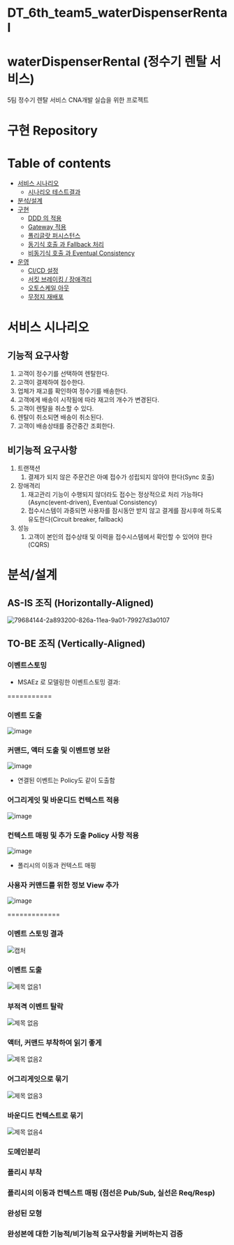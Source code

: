 # DT_6th_team5_waterDispenserRental

# waterDispenserRental (정수기 렌탈 서비스)

5팀 정수기 렌탈 서비스 CNA개발 실습을 위한 프로젝트

# 구현 Repository


# Table of contents

- [서비스 시나리오](#서비스-시나리오)
  - [시나리오 테스트결과](#시나리오-테스트결과)
- [분석/설계](#분석설계)
- [구현](#구현)
  - [DDD 의 적용](#ddd-의-적용)
  - [Gateway 적용](#Gateway-적용)
  - [폴리글랏 퍼시스턴스](#폴리글랏-퍼시스턴스)
  - [동기식 호출 과 Fallback 처리](#동기식-호출-과-Fallback-처리)
  - [비동기식 호출 과 Eventual Consistency](#비동기식-호출-과-Eventual-Consistency)
- [운영](#운영)
  - [CI/CD 설정](#cicd설정)
  - [서킷 브레이킹 / 장애격리](#서킷-브레이킹-/-장애격리)
  - [오토스케일 아웃](#오토스케일-아웃)
  - [무정지 재배포](#무정지-재배포)
  

# 서비스 시나리오

## 기능적 요구사항
1. 고객이 정수기를 선택하여 렌탈한다.
1. 고객이 결제하여 접수한다.
1. 업체가 재고를 확인하여 정수기를 배송한다.
1. 고객에게 배송이 시작됨에 따라 재고의 개수가 변경된다.
1. 고객이 렌탈을 취소할 수 있다.
1. 렌탈이 취소되면 배송이 취소된다.
1. 고객이 배송상태를 중간중간 조회한다.

## 비기능적 요구사항
1. 트랜잭션
    1. 결제가 되지 않은 주문건은 아예 접수가 성립되지 않아야 한다(Sync 호출)
1. 장애격리
    1. 재고관리 기능이 수행되지 않더라도 접수는 정상적으로 처리 가능하다(Async(event-driven), Eventual Consistency)
    1. 접수시스템이 과중되면 사용자를 잠시동안 받지 않고 결게를 잠시후에 하도록 유도한다(Circuit breaker, fallback)
1. 성능
    1. 고객이 본인의 접수상태 및 이력을 접수시스템에서 확인할 수 있어야 한다(CQRS)


# 분석/설계

## AS-IS 조직 (Horizontally-Aligned)
![79684144-2a893200-826a-11ea-9a01-79927d3a0107](https://user-images.githubusercontent.com/42608068/96371393-84789f00-119c-11eb-80d9-ffbcab38ff84.png)


## TO-BE 조직 (Vertically-Aligned)



### 이벤트스토밍
* MSAEz 로 모델링한 이벤트스토밍 결과:  

===========

### 이벤트 도출 
![image](https://user-images.githubusercontent.com/47113630/96410136-64d78a00-1221-11eb-9ca0-723dd9171c81.png)

### 커맨드, 액터 도출 및 이벤트명 보완 
![image](https://user-images.githubusercontent.com/47113630/96410990-bfbdb100-1222-11eb-92c0-3590f78b7ea9.png)
* 연결된 이벤트는 Policy도 같이 도출함

### 어그리게잇 및 바운디드 컨텍스트 적용 
![image](https://user-images.githubusercontent.com/47113630/96412237-c64d2800-1224-11eb-945c-441b6aaba254.png)

### 컨텍스트 매핑 및 추가 도출 Policy 사항 적용
![image](https://user-images.githubusercontent.com/47113630/96413447-9d2d9700-1226-11eb-802c-9c785b1cfbe8.png)
* 폴리시의 이동과 컨텍스트 매핑

### 사용자 커맨드를 위한 정보 View 추가
![image](https://user-images.githubusercontent.com/47113630/96414047-89366500-1227-11eb-9864-4ac69a205e2f.png)

=============

### 이벤트 스토밍 결과  
![캡처](https://user-images.githubusercontent.com/42608068/96403044-55047980-1212-11eb-9d7c-84bc82ab7ecd.PNG)

### 이벤트 도출 
![제목 없음1](https://user-images.githubusercontent.com/42608068/96401757-3650b380-120f-11eb-87dc-764e34ae453c.png)

### 부적격 이벤트 탈락
![제목 없음](https://user-images.githubusercontent.com/42608068/96401697-0e615000-120f-11eb-982d-2b57c7e2d692.png)

### 액터, 커맨드 부착하여 읽기 좋게
![제목 없음2](https://user-images.githubusercontent.com/42608068/96401865-7ca61280-120f-11eb-83d6-cb0f2970cb37.png)

### 어그리게잇으로 묶기
![제목 없음3](https://user-images.githubusercontent.com/42608068/96402579-423d7500-1211-11eb-9784-c1f7e1c4b2fb.png)

### 바운디드 컨텍스트로 묶기
![제목 없음4](https://user-images.githubusercontent.com/42608068/96402789-b9730900-1211-11eb-84a1-43062ff258fe.png)

### 도메인분리


### 폴리시 부착 


### 폴리시의 이동과 컨텍스트 매핑 (점선은 Pub/Sub, 실선은 Req/Resp)


### 완성된 모형


### 완성본에 대한 기능적/비기능적 요구사항을 커버하는지 검증
